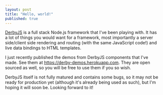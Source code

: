 ```yaml
---
layout: post
title: "Hello, world!"
published: true
---
```


[DerbyJS](http://derbyjs.com) is a full stack Node.js framework that I've been playing with. It has a lot of things you would want for a framework, most importantly a server side/client side rendering and routing (with the same JavaScript code!) and live data bindings to HTML templates. 

I just recently published the demos from DerbyJS components that I've made. See them at https://derby-demos.herokuapp.com. They are open sourced as well, so you will be free to use them if you so wish.

DerbyJS itself is not fully matured and contains some bugs, so it may not be ready for production yet (although it's already being used as such), but I'm hoping it will soon be. Looking forward to it!

